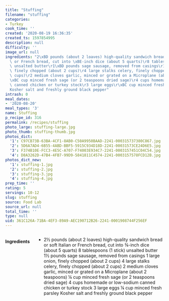```yaml
---
title: "Stuffing"
filename: "stuffing"
categories:
- Turkey
cook_time: ''
created: '2020-08-19 16:36:35'
created_ts: 1597854995
description: null
difficulty: ''
image_url: null
ingredients: "2\xBD pounds (about 2 loaves) high-quality sandwich bread or soft Italian\
  \ or French bread, cut into \xBE-inch dice (about 5 quarts)\r8 tablespoons (1 stick)\
  \ unsalted butter\r1\xBD pounds sage sausage, removed from casings\r1 large onion,\
  \ finely chopped (about 2 cups)\r4 large stalks celery, finely chopped (about 2\
  \ cups)\r2 medium cloves garlic, minced or grated on a Microplane (about 2 teaspoons)\r\
  \xBC cup minced fresh sage (or 2 teaspoons dried sage)\r4 cups homemade or low-sodium\
  \ canned chicken or turkey stock\r3 large eggs\r\xBC cup minced fresh parsley\r\
  Kosher salt and freshly ground black pepper"
intrash: 0
meal_dates:
- '2020-08-20'
meal_types: '3'
name: Stuffing
p_recipe_id: 316
permalink: /recipes/stuffing
photo_large: stuffing-large.jpg
photo_thumb: stuffing-thumb.jpg
photos_dict:
  '1': C97CB73B-63BA-4CF1-8AB0-C50A9950BAAD-2241-000315737380C867.jpg
  '2': 5D6A7AD4-6B55-4ABD-BBF5-5915C934D18D-2241-00031573CE24D6E5.jpg
  '3': F374B10E-FCC3-4E5C-A707-F74003E934C7-2241-0003157451C04C54.jpg
  '4': D8A3262D-47B4-4FB7-99D9-5841811C4574-2241-0003157578FCD12B.jpg
photos_dict_new:
  '1': stuffing-1.jpg
  '2': stuffing-2.jpg
  '3': stuffing-3.jpg
  '4': stuffing-4.jpg
prep_time: ''
rating: 5
servings: 10-12
slug: stuffing
source: Food Lab
source_url: null
total_time: ''
type: null
uid: 361C126A-71BA-4EF3-89A9-AEC190712B26-2241-0001908744F256EF
---
```

<div class="large-8 medium-7 columns" id="writeup">	</div><!-- #writeup -->
</div><!-- #row-one -->
<div class="row" id="row-two">	<div class="medium-4 small-5 columns" id="ingredients"><h4>Ingredients</h4><div class="box box-ingredients content"><ul>
<li>2½ pounds (about 2 loaves) high-quality sandwich bread or soft Italian or French bread, cut into ¾-inch dice (about 5 quarts)
8 tablespoons (1 stick) unsalted butter
1½ pounds sage sausage, removed from casings
1 large onion, finely chopped (about 2 cups)
4 large stalks celery, finely chopped (about 2 cups)
2 medium cloves garlic, minced or grated on a Microplane (about 2 teaspoons)
¼ cup minced fresh sage (or 2 teaspoons dried sage)
4 cups homemade or low-sodium canned chicken or turkey stock
3 large eggs
¼ cup minced fresh parsley
Kosher salt and freshly ground black pepper</li>
</ul>
</div>	</div>	<div class="medium-6 small-7 columns" id="directions">	</div>